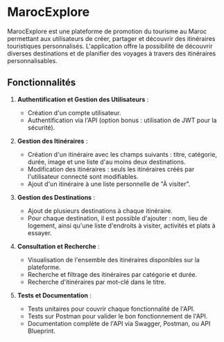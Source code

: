 # MarocExplore

MarocExplore est une plateforme de promotion du tourisme au Maroc permettant aux utilisateurs de créer, partager et découvrir des itinéraires touristiques personnalisés. L'application offre la possibilité de découvrir diverses destinations et de planifier des voyages à travers des itinéraires personnalisables.

## Fonctionnalités

1. **Authentification et Gestion des Utilisateurs** :
    - Création d'un compte utilisateur.
    - Authentification via l'API (option bonus : utilisation de JWT pour la sécurité).

2. **Gestion des Itinéraires** :
    - Création d'un itinéraire avec les champs suivants : titre, catégorie, durée, image et une liste d'au moins deux destinations.
    - Modification des itinéraires : seuls les itinéraires créés par l'utilisateur connecté sont modifiables.
    - Ajout d'un itinéraire à une liste personnelle de "À visiter".

3. **Gestion des Destinations** :
    - Ajout de plusieurs destinations à chaque itinéraire.
    - Pour chaque destination, il est possible d'ajouter : nom, lieu de logement, ainsi qu'une liste d'endroits à visiter, activités et plats à essayer.

4. **Consultation et Recherche** :
    - Visualisation de l'ensemble des itinéraires disponibles sur la plateforme.
    - Recherche et filtrage des itinéraires par catégorie et durée.
    - Recherche d'itinéraires par mot-clé dans le titre.

5. **Tests et Documentation** :
    - Tests unitaires pour couvrir chaque fonctionnalité de l'API.
    - Tests sur Postman pour valider le bon fonctionnement de l'API.
    - Documentation complète de l'API via Swagger, Postman, ou API Blueprint.

